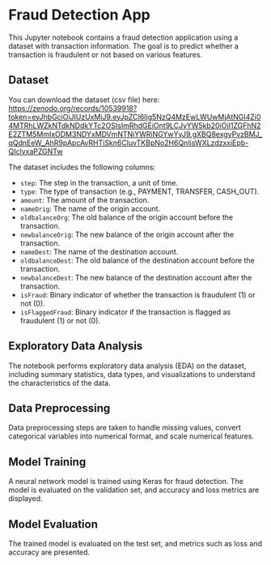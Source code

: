 # Fraud Detection App

This Jupyter notebook contains a fraud detection application using a dataset with transaction information. The goal is to predict whether a transaction is fraudulent or not based on various features.


## Dataset
You can download the dataset (csv file) here: https://zenodo.org/records/10539918?token=eyJhbGciOiJIUzUxMiJ9.eyJpZCI6Ijg5NzQ4MzEwLWUwMjAtNGI4Zi04MTRhLWZkNTdkNDdkYTc2OSIsImRhdGEiOnt9LCJyYW5kb20iOiI1ZGFhN2E2ZTM5MmIxODM3NDYxMDVmNTNiYWRiNGYwYyJ9.gXBQ8exgyPvzBMJ_qQdnEeW_AhR9pApcAvRHTiSkn6CluvTKBpNo2H6QnIisWXLzdzxxiEpb-QIclvxaPZGNTw
<br>

The dataset includes the following columns:

- `step`: The step in the transaction, a unit of time.
- `type`: The type of transaction (e.g., PAYMENT, TRANSFER, CASH_OUT).
- `amount`: The amount of the transaction.
- `nameOrig`: The name of the origin account.
- `oldbalanceOrg`: The old balance of the origin account before the transaction.
- `newbalanceOrig`: The new balance of the origin account after the transaction.
- `nameDest`: The name of the destination account.
- `oldbalanceDest`: The old balance of the destination account before the transaction.
- `newbalanceDest`: The new balance of the destination account after the transaction.
- `isFraud`: Binary indicator of whether the transaction is fraudulent (1) or not (0).
- `isFlaggedFraud`: Binary indicator if the transaction is flagged as fraudulent (1) or not (0).

## Exploratory Data Analysis

The notebook performs exploratory data analysis (EDA) on the dataset, including summary statistics, data types, and visualizations to understand the characteristics of the data.

## Data Preprocessing

Data preprocessing steps are taken to handle missing values, convert categorical variables into numerical format, and scale numerical features.

## Model Training

A neural network model is trained using Keras for fraud detection. The model is evaluated on the validation set, and accuracy and loss metrics are displayed.

## Model Evaluation

The trained model is evaluated on the test set, and metrics such as loss and accuracy are presented.
